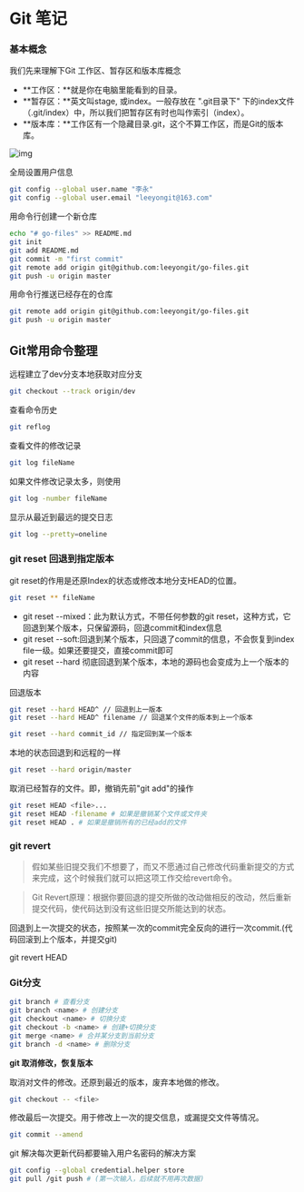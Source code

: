 # Git 笔记

### 基本概念

我们先来理解下Git 工作区、暂存区和版本库概念

- **工作区：**就是你在电脑里能看到的目录。
- **暂存区：**英文叫stage, 或index。一般存放在 ".git目录下" 下的index文件（.git/index）中，所以我们把暂存区有时也叫作索引（index）。
- **版本库：**工作区有一个隐藏目录.git，这个不算工作区，而是Git的版本库。

![img](https://www.runoob.com/wp-content/uploads/2015/02/1352126739_7909.jpg)

全局设置用户信息

```sh
git config --global user.name "李永"
git config --global user.email "leeyongit@163.com"
```

用命令行创建一个新仓库

```sh
echo "# go-files" >> README.md
git init
git add README.md
git commit -m "first commit"
git remote add origin git@github.com:leeyongit/go-files.git
git push -u origin master
```

用命令行推送已经存在的仓库

```sh
git remote add origin git@github.com:leeyongit/go-files.git
git push -u origin master
```



## Git常用命令整理

远程建立了dev分支本地获取对应分支

```sh
git checkout --track origin/dev
```

查看命令历史

```sh
git reflog
```

查看文件的修改记录

```sh
git log fileName
```
如果文件修改记录太多，则使用
```sh
git log -number fileName
```
显示从最近到最远的提交日志
```sh
git log --pretty=oneline
```

### git reset 回退到指定版本

git reset的作用是还原Index的状态或修改本地分支HEAD的位置。
```sh
git reset ** fileName
```

* git reset --mixed：此为默认方式，不带任何参数的git reset，这种方式，它回退到某个版本，只保留源码，回退commit和index信息
* git reset --soft:回退到某个版本，只回退了commit的信息，不会恢复到index file一级。如果还要提交，直接commit即可
* git reset --hard 彻底回退到某个版本，本地的源码也会变成为上一个版本的内容

回退版本

```sh
git reset --hard HEAD^ // 回退到上一版本
git reset --hard HEAD^ filename // 回退某个文件的版本到上一个版本

git reset --hard commit_id // 指定回到某一个版本
```
本地的状态回退到和远程的一样

```sh
git reset --hard origin/master
```

取消已经暂存的文件。即，撤销先前"git add"的操作

```sh
git reset HEAD <file>...
git reset HEAD -filename # 如果是撤销某个文件或文件夹
git reset HEAD . # 如果是撤销所有的已经add的文件
```

### git revert

> 假如某些旧提交我们不想要了，而又不愿通过自己修改代码重新提交的方式来完成，这个时候我们就可以把这项工作交给revert命令。

> Git Revert原理：根据你要回退的提交所做的改动做相反的改动，然后重新提交代码，使代码达到没有这些旧提交所能达到的状态。

回退到上一次提交的状态，按照某一次的commit完全反向的进行一次commit.(代码回滚到上个版本，并提交git)

git revert HEAD

### Git分支
```sh
git branch # 查看分支
git branch <name> # 创建分支
git checkout <name> # 切换分支
git checkout -b <name> # 创建+切换分支
git merge <name> # 合并某分支到当前分支
git branch -d <name> # 删除分支
```

**git 取消修改，恢复版本**

取消对文件的修改。还原到最近的版本，废弃本地做的修改。
```sh
git checkout -- <file>
```

修改最后一次提交。用于修改上一次的提交信息，或漏提交文件等情况。

```sh
git commit --amend
```

git 解决每次更新代码都要输入用户名密码的解决方案

```sh
git config --global credential.helper store
git pull /git push # (第一次输入，后续就不用再次数据)
```

